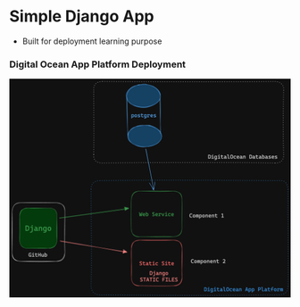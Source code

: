 # Simple Django App
- Built for deployment learning purpose

### Digital Ocean App Platform Deployment 

![DO-App-Platform-2023-06-10-1456.png](DO-App-Platform-2023-06-10-1456.png)


